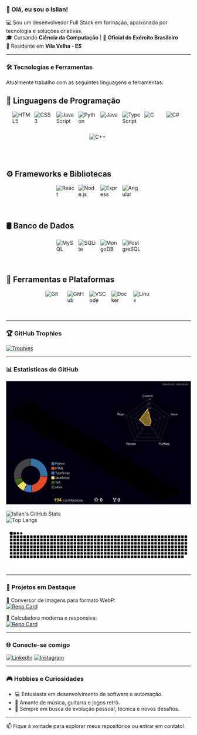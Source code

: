### 👋 Olá, eu sou o Isllan!

💻 Sou um desenvolvedor Full Stack em formação, apaixonado por tecnologia e soluções criativas.  
🎓 Cursando **Ciência da Computação** | 🔰 **Oficial do Exército Brasileiro**  
📍 Residente em **Vila Velha - ES**

---

### 🛠️ Tecnologias e Ferramentas

Atualmente trabalho com as seguintes linguagens e ferramentas:

## 🧠 Linguagens de Programação
<div style="display: flex; flex-wrap: wrap; gap: 10px; justify-content: center;">
  <img align="center" alt="HTML5"      height="50" width="50" src="https://cdn.jsdelivr.net/gh/devicons/devicon/icons/html5/html5-original.svg">
  <img align="center" alt="CSS3"       height="50" width="50" src="https://cdn.jsdelivr.net/gh/devicons/devicon/icons/css3/css3-original.svg">
  <img align="center" alt="JavaScript" height="50" width="50" src="https://cdn.jsdelivr.net/gh/devicons/devicon/icons/javascript/javascript-plain.svg">
  <img align="center" alt="Python"     height="50" width="50" src="https://cdn.jsdelivr.net/gh/devicons/devicon/icons/python/python-original.svg">
  <img align="center" alt="Java"       height="50" width="50" src="https://cdn.jsdelivr.net/gh/devicons/devicon/icons/java/java-original.svg">
  <img align="center" alt="TypeScript" height="50" width="50" src="https://cdn.jsdelivr.net/gh/devicons/devicon/icons/typescript/typescript-plain.svg">
  <img align="center" alt="C"          height="50" width="50" src="https://cdn.jsdelivr.net/gh/devicons/devicon/icons/c/c-original.svg">
  <img align="center" alt="C#"         height="50" width="50" src="https://cdn.jsdelivr.net/gh/devicons/devicon/icons/csharp/csharp-original.svg">
  <img align="center" alt="C++"        height="50" width="50" src="https://cdn.jsdelivr.net/gh/devicons/devicon/icons/cplusplus/cplusplus-original.svg">
</div>

<br>

## ⚙️ Frameworks e Bibliotecas
<div style="display: flex; flex-wrap: wrap; gap: 10px; justify-content: center;">
  <img align="center" alt="React"    height="50" width="50" src="https://cdn.jsdelivr.net/gh/devicons/devicon/icons/react/react-original.svg">
  <img align="center" alt="Node.js"  height="50" width="50" src="https://cdn.jsdelivr.net/gh/devicons/devicon/icons/nodejs/nodejs-original.svg">
  <img align="center" alt="Express"  height="50" width="50" src="https://cdn.jsdelivr.net/gh/devicons/devicon/icons/express/express-original.svg">
  <img align="center" alt="Angular"  height="50" width="50" src="https://cdn.jsdelivr.net/gh/devicons/devicon/icons/angularjs/angularjs-original.svg">
</div>

<br>

## 🛢️ Banco de Dados
<div style="display: flex; flex-wrap: wrap; gap: 10px; justify-content: center;">
  <img align="center" alt="MySQL"      height="50" width="50" src="https://cdn.jsdelivr.net/gh/devicons/devicon/icons/mysql/mysql-original.svg">
  <img align="center" alt="SQLite"     height="50" width="50" src="https://cdn.jsdelivr.net/gh/devicons/devicon/icons/sqlite/sqlite-original.svg">
  <img align="center" alt="MongoDB"    height="50" width="50" src="https://cdn.jsdelivr.net/gh/devicons/devicon/icons/mongodb/mongodb-original.svg">
  <img align="center" alt="PostgreSQL" height="50" width="50" src="https://cdn.jsdelivr.net/gh/devicons/devicon/icons/postgresql/postgresql-original.svg">
</div>

<br>

## 🔧 Ferramentas e Plataformas
<div style="display: flex; flex-wrap: wrap; gap: 10px; justify-content: center;">
  <img align="center" alt="Git"     height="50" width="50" src="https://cdn.jsdelivr.net/gh/devicons/devicon/icons/git/git-original.svg">
  <img align="center" alt="GitHub"  height="50" width="50" src="https://cdn.jsdelivr.net/gh/devicons/devicon/icons/github/github-original.svg">
  <img align="center" alt="VSCode"  height="50" width="50" src="https://cdn.jsdelivr.net/gh/devicons/devicon/icons/vscode/vscode-original.svg">
  <img align="center" alt="Docker"  height="50" width="50" src="https://cdn.jsdelivr.net/gh/devicons/devicon/icons/docker/docker-original.svg">
  <img align="center" alt="Linux"   height="50" width="50" src="https://cdn.jsdelivr.net/gh/devicons/devicon/icons/linux/linux-original.svg">
</div>

<br>

---

### 🏆 GitHub Trophies

[![Trophies](https://github-profile-trophy.vercel.app/?username=Isllanrx&theme=onedark&no-frame=true&margin-w=15)](https://github.com/ryo-ma/github-profile-trophy)

---

### 📊 Estatísticas do GitHub

![Status](./profile-3d-contrib/profile-night-rainbow.svg)

![Isllan's GitHub Stats](https://github-readme-stats.vercel.app/api?username=Isllanrx&show_icons=true&theme=dracula&hide_border=true)  
![Top Langs](https://github-readme-stats.vercel.app/api/top-langs/?username=Isllanrx&layout=compact&theme=dracula&hide_border=true)

![3D Contribution Snake](./profile-3d-contrib/github-contribution-grid-snake.svg)

---

### 🚀 Projetos em Destaque

🔧 Conversor de imagens para formato WebP:  
[![Repo Card](https://github-readme-stats.vercel.app/api/pin/?username=Isllanrx&repo=Conversor_WEBP&theme=dracula&hide_border=true)](https://github.com/Isllanrx/Conversor_WEBP)

🧮 Calculadora moderna e responsiva:  
[![Repo Card](https://github-readme-stats.vercel.app/api/pin/?username=Isllanrx&repo=Projeto-Calculadora&theme=dracula&hide_border=true)](https://github.com/Isllanrx/Projeto-Calculadora)

---

### 🌐 Conecte-se comigo

[![LinkedIn](https://img.shields.io/badge/LinkedIn-0077B5?style=for-the-badge&logo=linkedin&logoColor=white)](https://www.linkedin.com/in/isllantoso/)
[![Instagram](https://img.shields.io/badge/Instagram-E4405F?style=for-the-badge&logo=instagram&logoColor=white)](https://www.instagram.com/isllan_toso/)

---

### 🎮 Hobbies e Curiosidades

- 💻 Entusiasta em desenvolvimento de software e automação.
- 🎵 Amante de música, guitarra e jogos retrô.
- 🎯 Sempre em busca de evolução pessoal, técnica e novos desafios.

---

📫 Fique à vontade para explorar meus repositórios ou entrar em contato!
